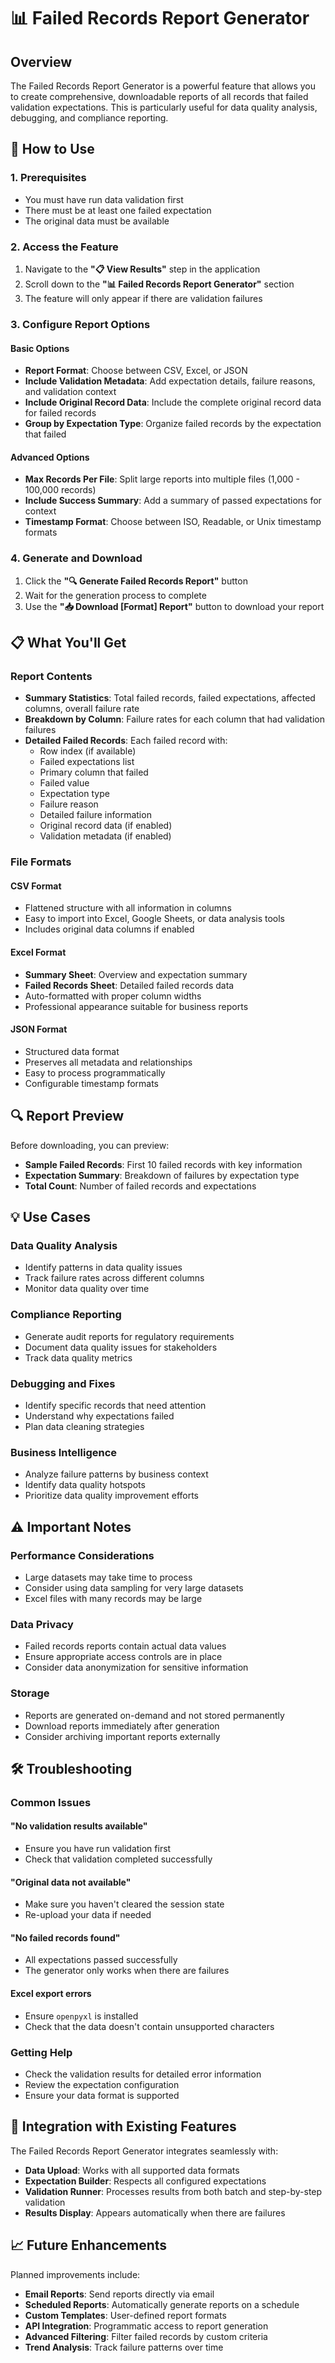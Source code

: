 # 📊 Failed Records Report Generator

## Overview

The Failed Records Report Generator is a powerful feature that allows you to create comprehensive, downloadable reports of all records that failed validation expectations. This is particularly useful for data quality analysis, debugging, and compliance reporting.

## 🚀 How to Use

### 1. Prerequisites
- You must have run data validation first
- There must be at least one failed expectation
- The original data must be available

### 2. Access the Feature
1. Navigate to the **"📋 View Results"** step in the application
2. Scroll down to the **"📊 Failed Records Report Generator"** section
3. The feature will only appear if there are validation failures

### 3. Configure Report Options

#### Basic Options
- **Report Format**: Choose between CSV, Excel, or JSON
- **Include Validation Metadata**: Add expectation details, failure reasons, and validation context
- **Include Original Record Data**: Include the complete original record data for failed records
- **Group by Expectation Type**: Organize failed records by the expectation that failed

#### Advanced Options
- **Max Records Per File**: Split large reports into multiple files (1,000 - 100,000 records)
- **Include Success Summary**: Add a summary of passed expectations for context
- **Timestamp Format**: Choose between ISO, Readable, or Unix timestamp formats

### 4. Generate and Download
1. Click the **"🔍 Generate Failed Records Report"** button
2. Wait for the generation process to complete
3. Use the **"📥 Download [Format] Report"** button to download your report

## 📋 What You'll Get

### Report Contents
- **Summary Statistics**: Total failed records, failed expectations, affected columns, overall failure rate
- **Breakdown by Column**: Failure rates for each column that had validation failures
- **Detailed Failed Records**: Each failed record with:
  - Row index (if available)
  - Failed expectations list
  - Primary column that failed
  - Failed value
  - Expectation type
  - Failure reason
  - Detailed failure information
  - Original record data (if enabled)
  - Validation metadata (if enabled)

### File Formats

#### CSV Format
- Flattened structure with all information in columns
- Easy to import into Excel, Google Sheets, or data analysis tools
- Includes original data columns if enabled

#### Excel Format
- **Summary Sheet**: Overview and expectation summary
- **Failed Records Sheet**: Detailed failed records data
- Auto-formatted with proper column widths
- Professional appearance suitable for business reports

#### JSON Format
- Structured data format
- Preserves all metadata and relationships
- Easy to process programmatically
- Configurable timestamp formats

## 🔍 Report Preview

Before downloading, you can preview:
- **Sample Failed Records**: First 10 failed records with key information
- **Expectation Summary**: Breakdown of failures by expectation type
- **Total Count**: Number of failed records and expectations

## 💡 Use Cases

### Data Quality Analysis
- Identify patterns in data quality issues
- Track failure rates across different columns
- Monitor data quality over time

### Compliance Reporting
- Generate audit reports for regulatory requirements
- Document data quality issues for stakeholders
- Track data quality metrics

### Debugging and Fixes
- Identify specific records that need attention
- Understand why expectations failed
- Plan data cleaning strategies

### Business Intelligence
- Analyze failure patterns by business context
- Identify data quality hotspots
- Prioritize data quality improvement efforts

## ⚠️ Important Notes

### Performance Considerations
- Large datasets may take time to process
- Consider using data sampling for very large datasets
- Excel files with many records may be large

### Data Privacy
- Failed records reports contain actual data values
- Ensure appropriate access controls are in place
- Consider data anonymization for sensitive information

### Storage
- Reports are generated on-demand and not stored permanently
- Download reports immediately after generation
- Consider archiving important reports externally

## 🛠️ Troubleshooting

### Common Issues

#### "No validation results available"
- Ensure you have run validation first
- Check that validation completed successfully

#### "Original data not available"
- Make sure you haven't cleared the session state
- Re-upload your data if needed

#### "No failed records found"
- All expectations passed successfully
- The generator only works when there are failures

#### Excel export errors
- Ensure `openpyxl` is installed
- Check that the data doesn't contain unsupported characters

### Getting Help
- Check the validation results for detailed error information
- Review the expectation configuration
- Ensure your data format is supported

## 🔄 Integration with Existing Features

The Failed Records Report Generator integrates seamlessly with:
- **Data Upload**: Works with all supported data formats
- **Expectation Builder**: Respects all configured expectations
- **Validation Runner**: Processes results from both batch and step-by-step validation
- **Results Display**: Appears automatically when there are failures

## 📈 Future Enhancements

Planned improvements include:
- **Email Reports**: Send reports directly via email
- **Scheduled Reports**: Automatically generate reports on a schedule
- **Custom Templates**: User-defined report formats
- **API Integration**: Programmatic access to report generation
- **Advanced Filtering**: Filter failed records by custom criteria
- **Trend Analysis**: Track failure patterns over time
